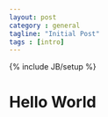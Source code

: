 ```yaml
---
layout: post
category : general
tagline: "Initial Post"
tags : [intro]
---
```

{% include JB/setup %}

# Hello World
